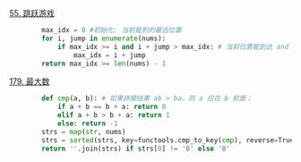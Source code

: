 [55. 跳跃游戏](https://leetcode.cn/problems/jump-game/)

```python
        max_idx = 0 #初始化: 当前能到的最远位置
        for i, jump in enumerate(nums):
            if max_idx >= i and i + jump > max_idx: # 当前位置能到达 and 当前位置+跳数>最远位置
                max_idx = i + jump
        return max_idx >= len(nums) - 1
```

[179. 最大数](https://leetcode.cn/problems/largest-number/)

```python
        def cmp(a, b): # 如果拼接结果 ab > ba，则 a 应在 b 前面；
            if a + b == b + a: return 0
            elif a + b > b + a: return 1
            else: return -1
        strs = map(str, nums)
        strs = sorted(strs, key=functools.cmp_to_key(cmp), reverse=True)
        return ''.join(strs) if strs[0] != '0' else '0'
```

